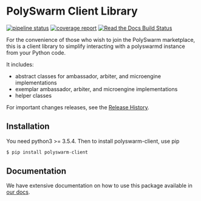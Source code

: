 # PolySwarm Client Library

[![pipeline status](https://gitlab.polyswarm.io/externalci/polyswarm-client/badges/master/pipeline.svg)](https://gitlab.polyswarm.io/externalci/polyswarm-client/commits/master)
[![coverage report](https://gitlab.polyswarm.io/externalci/polyswarm-client/badges/master/coverage.svg)](https://gitlab.polyswarm.io/externalci/polyswarm-client/commits/master)
[![Read the Docs Build Status](https://readthedocs.org/projects/polyswarm-client/badge/?version=latest)](https://polyswarm-client.readthedocs.io/en/latest/)

For the convenience of those who wish to join the PolySwarm marketplace, this is
a client library to simplify interacting with a polyswarmd instance from your Python code.

It includes:

* abstract classes for ambassador, arbiter, and microengine implementations
* exemplar ambassador, arbiter, and microengine implementations
* helper classes

For important changes releases, see the [Release History](https://github.com/polyswarm/polyswarm-client/HISTORY.md).

## Installation

You need python3 >= 3.5.4.
Then to install polyswarm-client, use pip

```python
$ pip install polyswarm-client
```

## Documentation

We have extensive documentation on how to use this package available in [our docs](https://docs.polyswarm.io).

